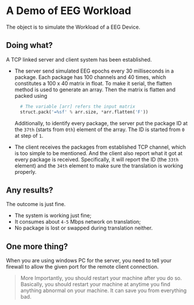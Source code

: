 # A Demo of EEG Workload

The object is to simulate the Workload of a EEG Device.

## Doing what?

A TCP linked server and client system has been established.

-   The server send simulated EEG epochs every 30 milliseconds in a package.
    Each package has 100 channels and 40 times, which constitutes a 100 x 40 matrix in float.
    To make it serial, the flatten method is used to generate an array.
    Then the matrix is flatten and packed using

    ```python
      # The variable [arr] refers the input matrix
      struct.pack('=%sf' % arr.size, *arr.flatten('F'))
    ```

    Additionally, to identify every package,
    the server put the package ID at the `37th` (starts from `0th`) element of the array.
    The ID is started from `0` at step of `1`.

-   The client receives the packages from established TCP channel,
    which is too simple to be mentioned.
    And the client also report what it got at every package is received.
    Specifically, it will report the ID (the `33th` element) and the `34th` element to make sure the translation is working properly.

## Any results?

The outcome is just fine.

-   The system is working just fine;
-   It consumes about `4-5` Mbps network on translation;
-   No package is lost or swapped during translation neither.

## One more thing?

When you are using windows PC for the server,
you need to tell your firewall to allow the given port for the remote client connection.

> More Importantly, you should restart your machine after you do so.
> Basically, you should restart your machine at anytime you find anything abnormal on your machine.
> It can save you from everything bad.
